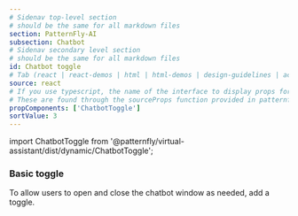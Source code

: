 ```yaml
---
# Sidenav top-level section
# should be the same for all markdown files
section: PatternFly-AI
subsection: Chatbot
# Sidenav secondary level section
# should be the same for all markdown files
id: Chatbot toggle
# Tab (react | react-demos | html | html-demos | design-guidelines | accessibility)
source: react
# If you use typescript, the name of the interface to display props for
# These are found through the sourceProps function provided in patternfly-docs.source.js
propComponents: ['ChatbotToggle']
sortValue: 3
---
```


import ChatbotToggle from '@patternfly/virtual-assistant/dist/dynamic/ChatbotToggle';

### Basic toggle

To allow users to open and close the chatbot window as needed, add a toggle. 


```js file="./ChatbotToggleBasic.tsx" isFullscreen

```
